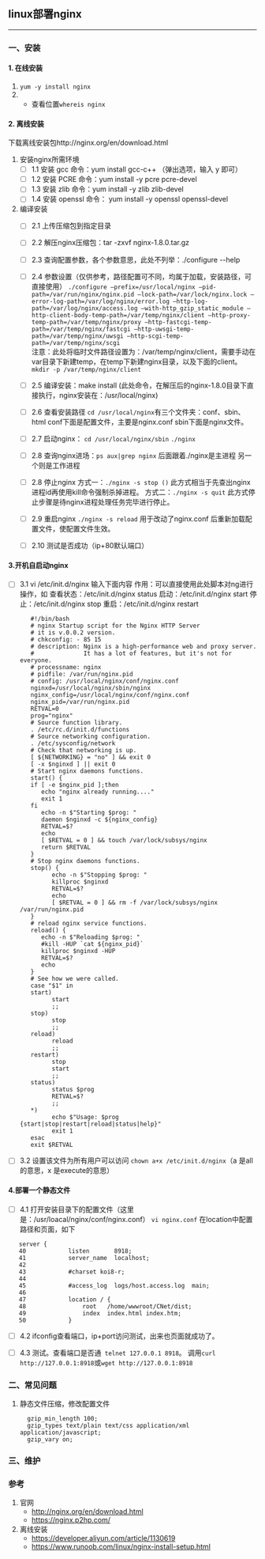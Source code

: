 ## linux部署nginx
-----------------------------
### 一、安装
#### 1. 在线安装
1. `yum -y install nginx`
2. * 查看位置`whereis nginx`
#### 2. 离线安装
下载离线安装包http://nginx.org/en/download.html 
1. 安装nginx所需环境
    - [ ]  1.1 安装 gcc
    命令：yum install gcc-c++
    （弹出选项，输入 y 即可）
   - [ ]  1.2 安装 PCRE
    命令：yum install -y pcre pcre-devel
   - [ ]  1.3 安装 zlib
    命令：yum install -y zlib zlib-devel
   - [ ]  1.4 安装 openssl
    命令： yum install -y openssl openssl-devel
2. 编译安装
   - [ ] 2.1 上传压缩包到指定目录
   - [ ] 2.2 解压nginx压缩包：tar -zxvf nginx-1.8.0.tar.gz
   - [ ] 2.3 查询配置参数，各个参数意思，此处不列举：./configure --help
   - [ ] 2.4 参数设置（仅供参考，路径配置可不同，均属于加载，安装路径，可直接使用）
   `./configure
   –prefix=/usr/local/nginx
   –pid-path=/var/run/nginx/nginx.pid
   –lock-path=/var/lock/nginx.lock
   –error-log-path=/var/log/nginx/error.log
   –http-log-path=/var/log/nginx/access.log
   –with-http_gzip_static_module
   –http-client-body-temp-path=/var/temp/nginx/client
   –http-proxy-temp-path=/var/temp/nginx/proxy
   –http-fastcgi-temp-path=/var/temp/nginx/fastcgi
   –http-uwsgi-temp-path=/var/temp/nginx/uwsgi
   –http-scgi-temp-path=/var/temp/nginx/scgi`
<br/>注意：此处将临时文件路径设置为：/var/temp/nginx/client，需要手动在var目录下新建temp，在temp下新建nginx目录，以及下面的client。`mkdir -p /var/temp/nginx/client`

   - [ ] 2.5 编译安装：make install (此处命令，在解压后的nginx-1.8.0目录下直接执行，nginx安装在：/usr/local/nginx)
   - [ ] 2.6 查看安装路径
   `cd /usr/local/nginx`有三个文件夹：conf、sbin、html
   conf下面是配置文件，主要是nginx.conf
   sbin下面是nginx文件。
   - [ ] 2.7 启动nginx：
   `cd /usr/local/nginx/sbin`
   `./nginx`
    - [ ] 2.8 查询nginx进场：`ps aux|grep nginx`
   后面跟着./nginx是主进程
   另一个则是工作进程
    - [ ] 2.8 停止nginx
   方式一：`./nginx -s stop ()`
   此方式相当于先查出nginx进程id再使用kill命令强制杀掉进程。
   方式二：`./nginx -s quit`
   此方式停止步骤是待nginx进程处理任务完毕进行停止。
   - [ ] 2.9 重启nginx
   `./nginx -s reload`
   用于改动了nginx.conf 后重新加载配置文件，使配置文件生效。
   - [ ] 2.10 测试是否成功（ip+80默认端口）
  #### 3.开机自启动nginx
 - [ ] 3.1 vi /etc/init.d/nginx 输入下面内容
   作用：可以直接使用此处脚本对ng进行操作，如
   查看状态：/etc/init.d/nginx status
   启动：/etc/init.d/nginx start
   停止：/etc/init.d/nginx stop
   重启：/etc/init.d/nginx restart
   ```
      #!/bin/bash
      # nginx Startup script for the Nginx HTTP Server
      # it is v.0.0.2 version.
      # chkconfig: - 85 15
      # description: Nginx is a high-performance web and proxy server.
      #              It has a lot of features, but it's not for everyone.
      # processname: nginx
      # pidfile: /var/run/nginx.pid
      # config: /usr/local/nginx/conf/nginx.conf
      nginxd=/usr/local/nginx/sbin/nginx
      nginx_config=/usr/local/nginx/conf/nginx.conf
      nginx_pid=/var/run/nginx.pid
      RETVAL=0
      prog="nginx"
      # Source function library.
      . /etc/rc.d/init.d/functions
      # Source networking configuration.
      . /etc/sysconfig/network
      # Check that networking is up.
      [ ${NETWORKING} = "no" ] && exit 0
      [ -x $nginxd ] || exit 0
      # Start nginx daemons functions.
      start() {
      if [ -e $nginx_pid ];then
         echo "nginx already running...."
         exit 1
      fi
         echo -n $"Starting $prog: "
         daemon $nginxd -c ${nginx_config}
         RETVAL=$?
         echo
         [ $RETVAL = 0 ] && touch /var/lock/subsys/nginx
         return $RETVAL
      }
      # Stop nginx daemons functions.
      stop() {
            echo -n $"Stopping $prog: "
            killproc $nginxd
            RETVAL=$?
            echo
            [ $RETVAL = 0 ] && rm -f /var/lock/subsys/nginx /var/run/nginx.pid
      }
      # reload nginx service functions.
      reload() {
         echo -n $"Reloading $prog: "
         #kill -HUP `cat ${nginx_pid}`
         killproc $nginxd -HUP
         RETVAL=$?
         echo
      }
      # See how we were called.
      case "$1" in
      start)
            start
            ;;
      stop)
            stop
            ;;
      reload)
            reload
            ;;
      restart)
            stop
            start
            ;;
      status)
            status $prog
            RETVAL=$?
            ;;
      *)
            echo $"Usage: $prog {start|stop|restart|reload|status|help}"
            exit 1
      esac
      exit $RETVAL
   ```
  - [ ] 3.2 设置该文件为所有用户可以访问
   `chown a+x /etc/init.d/nginx`（a 是all的意思，x 是execute的意思）
   #### 4.部署一个静态文件
  - [ ] 4.1 打开安装目录下的配置文件（这里是：/usr/loacal/nginx/conf/nginx.conf）
  `vi nginx.conf`
   在location中配置路径和页面，如下
   ```
      server {
      40	        listen       8918;
      41	        server_name  localhost;
      42	
      43	        #charset koi8-r;
      44	
      45	        #access_log  logs/host.access.log  main;
      46	
      47	        location / {
      48	            root   /home/wwwroot/CNet/dist;
      49	            index  index.html index.htm;
      50	        }
   ```
 - [ ] 4.2 ifconfig查看端口，ip+port访问测试，出来也页面就成功了。
 - [ ] 4.3 测试。查看端口是否通` telnet 127.0.0.1 8918`。
  调用`curl http://127.0.0.1:8918`或`wget http://127.0.0.1:8918`


### 二、常见问题
1. 静态文件压缩，修改配置文件
   ``` gzip on;
	 gzip_min_length 100;
	 gzip_types text/plain text/css application/xml application/javascript;
	 gzip_vary on;
    ```

### 三、维护

### 参考
1. 官网
   - http://nginx.org/en/download.html
   - https://nginx.p2hp.com/
2. 离线安装
   - https://developer.aliyun.com/article/1130619
   - https://www.runoob.com/linux/nginx-install-setup.html